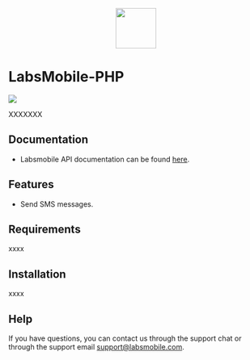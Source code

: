 <p align="center">
  <img src="https://avatars.githubusercontent.com/u/152215067?s=200&v=4" height="80">
</p>

# LabsMobile-PHP

![](https://img.shields.io/badge/version-1.0.1-blue.svg)
 
XXXXXXX

## Documentation

- Labsmobile API documentation can be found [here][apidocs].


## Features
- Send SMS messages.

## Requirements

xxxx

## Installation

xxxx

## Help

If you have questions, you can contact us through the support chat or through the support email support@labsmobile.com.

[apidocs]: https://apidocs.labsmobile.com/
[signUp]: https://www.labsmobile.com/en/signup
